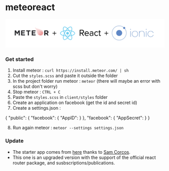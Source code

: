 # meteoreact

![meteorreactionicimg](meteorreactionic.png)

### Get started

1. Install meteor :
`curl https://install.meteor.com/ | sh`
2. Cut the `styles.scss` and paste it outside the folder
3. In the project folder run meteor : `meteor` (there will maybe an error with scss but don't worry)
4. Stop meteor : `CTRL + C`
5. Paste the `styles.scss` in `client/styles` folder
6. Create an application on facebook (get the id and secret id)
7. Create a settings.json :

{
  "public": {
    "facebook": {
      "AppID": <APP ID>
    }
  },
  "facebook": {
    "AppSecret": <APP SECRET ID>
  }
}

8. Run again meteor : `meteor --settings settings.json`

### Update

* The starter app comes from [here](https://medium.com/@SamCorcos/meteor-react-ionic-mobile-app-part-1-the-basic-template-9355ebf3397f#.o76zpx7ng) thanks to [Sam Corcos](https://github.com/samcorcos).
* This one is an upgraded version with the support of the official react router package, and susbscriptions/publications.
